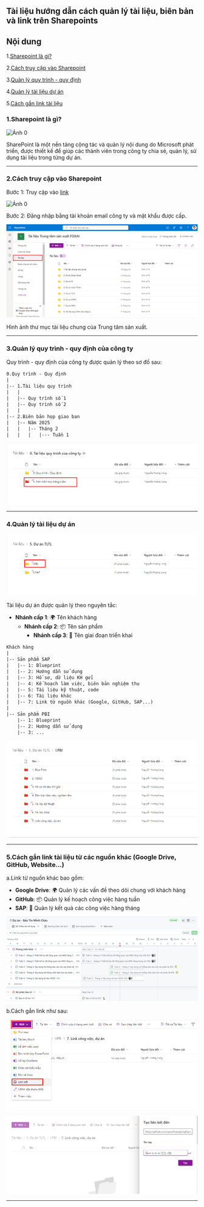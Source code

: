 ## Tài liệu hướng dẫn cách quản lý tài liệu, biên bản và link trên Sharepoints

## Nội dung

1.[Sharepoint là gì?](https://github.com/hoanglong8/FoxAI-Cong-viec-chung/blob/main/Quy%20tr%C3%ACnh%20-%20Quy%20%C4%91%E1%BB%8Bnh/FoxAI%20-%20H%C6%B0%E1%BB%9Bng%20d%E1%BA%ABn%20qu%E1%BA%A3n%20l%C3%BD%20t%C3%A0i%20li%E1%BB%87u%20tr%C3%AAn%20Sharepoint.md)

2.[Cách truy cập vào Sharepoint](https://github.com/hoanglong8/FoxAI-Cong-viec-chung/blob/main/Quy%20tr%C3%ACnh%20-%20Quy%20%C4%91%E1%BB%8Bnh/FoxAI%20-%20H%C6%B0%E1%BB%9Bng%20d%E1%BA%ABn%20qu%E1%BA%A3n%20l%C3%BD%20t%C3%A0i%20li%E1%BB%87u%20tr%C3%AAn%20Sharepoint.md)

3.[Quản lý quy trình - quy định](https://github.com/hoanglong8/FoxAI-Cong-viec-chung/blob/main/Quy%20tr%C3%ACnh%20-%20Quy%20%C4%91%E1%BB%8Bnh/FoxAI%20-%20H%C6%B0%E1%BB%9Bng%20d%E1%BA%ABn%20qu%E1%BA%A3n%20l%C3%BD%20t%C3%A0i%20li%E1%BB%87u%20tr%C3%AAn%20Sharepoint.md)

4.[Quản lý tài liệu dự án](https://github.com/hoanglong8/FoxAI-Cong-viec-chung/blob/main/Quy%20tr%C3%ACnh%20-%20Quy%20%C4%91%E1%BB%8Bnh/FoxAI%20-%20H%C6%B0%E1%BB%9Bng%20d%E1%BA%ABn%20qu%E1%BA%A3n%20l%C3%BD%20t%C3%A0i%20li%E1%BB%87u%20tr%C3%AAn%20Sharepoint.md)

5.[Cách gắn link tài liệu](https://github.com/hoanglong8/FoxAI-Cong-viec-chung/blob/main/Quy%20tr%C3%ACnh%20-%20Quy%20%C4%91%E1%BB%8Bnh/FoxAI%20-%20H%C6%B0%E1%BB%9Bng%20d%E1%BA%ABn%20qu%E1%BA%A3n%20l%C3%BD%20t%C3%A0i%20li%E1%BB%87u%20tr%C3%AAn%20Sharepoint.md)

### 1.Sharepoint là gì?

![Ảnh 0](https://vina-aspire.com/wp-content/uploads/2024/03/Microsoft-Sharepoint.jpg)

SharePoint là một nền tảng cộng tác và quản lý nội dung do Microsoft phát triển, được thiết kế để giúp các thành viên trong công ty chia sẻ, quản lý, sử dụng tài liệu trong từng dự án.

---

### 2.Cách truy cập vào Sharepoint

Bước 1: Truy cập vào [link](https://foxai.sharepoint.com/sites/TaiLieuTTSXFoxAI/Shared%20Documents/Forms/AllItems.aspx)

![Ảnh 0](https://mso.vn/wp-content/uploads/2023/03/nhap-mat-khau-sharepoint.webp)

Bước 2: Đăng nhập bằng tài khoản email công ty và mật khẩu được cấp.

![Ảnh 1](https://github.com/hoanglong8/FoxAI-Cong-viec-chung/blob/main/image/Sharepoint_1.png)

Hình ảnh thư mục tài liệu chung của Trung tâm sản xuất.

---

### 3.Quản lý quy trình - quy định của công ty

Quy trình - quy định của công ty được quản lý theo sơ đồ sau:

```
0.Quy trình - Quy định
|
|-- 1.Tài liệu quy trình
|   |
|   |-- Quy trình số 1
|   |-- Quy trình số 2
|   |
|-- 2.Biên bản họp giao ban
|   |-- Năm 2025
|   |   |-- Tháng 2
|   |   |   |--- Tuần 1
```

![Ảnh 2](https://github.com/hoanglong8/FoxAI-Cong-viec-chung/blob/main/image/Sharepoint_2.png)

---

### 4.Quản lý tài liệu dự án

![Ảnh 3](https://github.com/hoanglong8/FoxAI-Cong-viec-chung/blob/main/image/Sharepoint_3.png)

Tài liệu dự án được quản lý theo nguyên tắc:

- **Nhánh cấp 1**: 🌍 Tên khách hàng  
  - **Nhánh cấp 2**: 📦 Tên sản phẩm  
    - **Nhánh cấp 3**: 🔄 Tên giai đoạn triển khai  

```
Khách hàng
|
|-- Sản phẩm SAP
|   |-- 1: Blueprint
|   |-- 2: Hướng dẫn sử dụng
|   |-- 3: Hồ sơ, dữ liệu KH gửi
|   |-- 4: Kế hoạch làm việc, biên bản nghiệm thu
|   |-- 5: Tài liệu kỹ thuật, code
|   |-- 6: Tài liệu khác
|   |-- 7: Link từ nguồn khác (Google, GitHub, SAP...)
|
|-- Sản phẩm PBI
    |-- 1: Blueprint
    |-- 2: Hướng dẫn sử dụng
    |-- 3: ...
```

![Ảnh 4](https://github.com/hoanglong8/FoxAI-Cong-viec-chung/blob/main/image/Sharepoint_4.png)

---

### 5.Cách gắn link tài liệu từ các nguồn khác (Google Drive, GitHub, Website...)

a.Link từ nguồn khác bao gồm:
- **Google Drive**:       🌍 Quản lý các vấn đề theo dõi chung với khách hàng
- **GitHub**:             📦 Quản lý kế hoạch công việc hàng tuần
- **SAP**:                🔄 Quản lý kết quả các công việc hàng tháng 

![Ảnh 7](https://github.com/hoanglong8/FoxAI-Cong-viec-chung/blob/main/image/Sharepoint_7.png)

b.Cách gắn link như sau:

![Ảnh 5](https://github.com/hoanglong8/FoxAI-Cong-viec-chung/blob/main/image/Sharepoint_5.png)

![Ảnh 6](https://github.com/hoanglong8/FoxAI-Cong-viec-chung/blob/main/image/Sharepoint_6.png)

---
